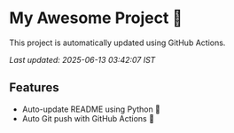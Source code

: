 # My Awesome Project 🚀

This project is automatically updated using GitHub Actions.

_Last updated: 2025-06-13 03:42:07 IST_

## Features
- Auto-update README using Python 🐍
- Auto Git push with GitHub Actions 🤖
